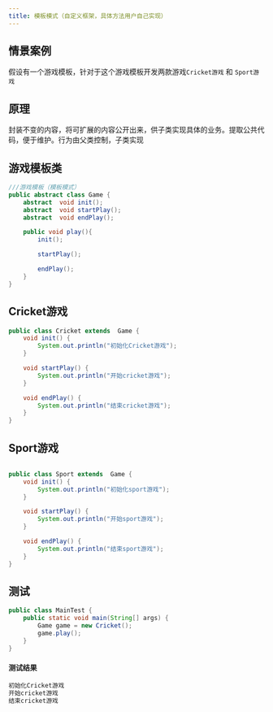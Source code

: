 ```yaml
---
title: 模板模式（自定义框架，具体方法用户自己实现）
---
```


## 情景案例
假设有一个游戏模板，针对于这个游戏模板开发两款游戏<code>Cricket游戏</code> 和 <code>Sport游戏</code>

## 原理
封装不变的内容，将可扩展的内容公开出来，供子类实现具体的业务。提取公共代码，便于维护。行为由父类控制，子类实现

## 游戏模板类
```java 
///游戏模板（模板模式）
public abstract class Game {
    abstract  void init();
    abstract  void startPlay();
    abstract  void endPlay();

    public void play(){
        init();

        startPlay();

        endPlay();
    }
}
```

## Cricket游戏

```java  
public class Cricket extends  Game {
    void init() {
        System.out.println("初始化Cricket游戏");
    }

    void startPlay() {
        System.out.println("开始cricket游戏");
    }

    void endPlay() {
        System.out.println("结束cricket游戏");
    }
}
```
## Sport游戏

```java 

public class Sport extends  Game {
    void init() {
        System.out.println("初始化sport游戏");
    }

    void startPlay() {
        System.out.println("开始sport游戏");
    }

    void endPlay() {
        System.out.println("结束sport游戏");
    }
}

```

## 测试
```java 
public class MainTest {
    public static void main(String[] args) {
        Game game = new Cricket();
        game.play();
    }
}
```

#### 测试结果
```sh 
初始化Cricket游戏
开始cricket游戏
结束cricket游戏
```